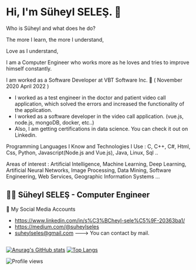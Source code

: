 # Hi, I'm Süheyl SELEŞ. 🙂

Who is Süheyl and what does he do?

The more I learn, the more I understand,

Love as I understand,

I am a Computer Engineer who works more as he loves and tries to improve himself constantly.

I am worked as a Software Developer at VBT Software Inc. 🏢 ( November 2020 April 2022 )

- I worked as a test engineer in the doctor and patient video call application, which solved the errors and increased the functionality of the application.
- I worked as a software developer in the video call application. (vue.js, node.js, mongoDB, docker, etc..)
- Also, I am getting certifications in data science. You can check it out on Linkedin.

Programming Languages I Know and Technologies I Use : C, C++, C#, Html, Css, Python, Javascript(Node.js and Vue.js), Java, Linux, Sql ..

Areas of interest : Artificial Intelligence, Machine Learning, Deep Learning, Artificial Neural Networks, Image Processing, Data Mining, Software Engineering, Web Services, Geographic Information Systems ...

## 👨‍💻 Süheyl SELEŞ - Computer Engineer
  
🤝 My Social Media Accounts

- https://www.linkedin.com/in/s%C3%BCheyl-sele%C5%9F-20363ba1/
- https://medium.com/@suheylseles
- suheylseles@gmail.com ---> You can contact by mail.

##

[![Anurag's GitHub stats](https://github-readme-stats.vercel.app/api?username=SuheylSeles&show_icons=true&theme=radical)](https://github.com/anuraghazra/github-readme-stats)
[![Top Langs](https://github-readme-stats.vercel.app/api/top-langs/?username=SuheylSeles&layout=compact&text_color=daf7dc&bg_color=151515&hide=css,html,php)](https://github.com/anuraghazra/github-readme-stats)

<!--! [![GitHub Streak](https://github-readme-streak-stats.herokuapp.com/?user=SuheylSeles&theme=dark)](https://git.io/streak-stats) -->

<!--![GitHub Activity Graph](https://activity-graph.herokuapp.com/graph?username=SuheylSeles) -->

![Profile views](https://gpvc.arturio.dev/SuheylSeles)  
